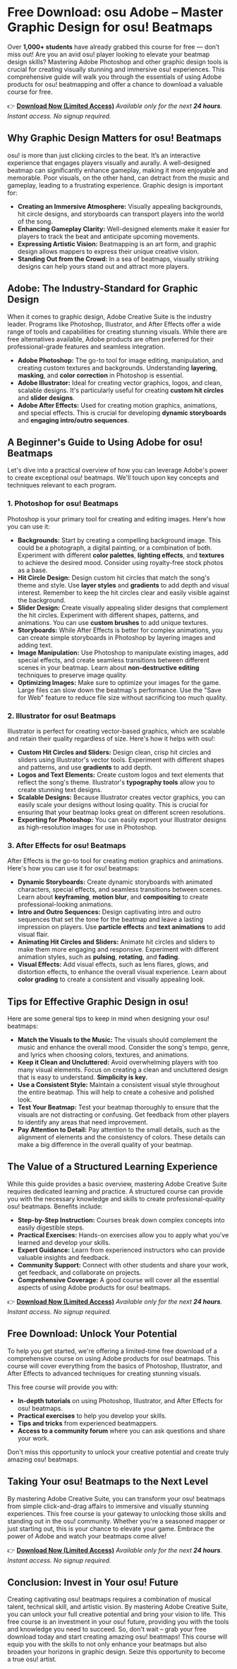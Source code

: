 # Free Download: osu Adobe – Master Graphic Design for osu! Beatmaps

Over **1,000+ students** have already grabbed this course for free — don’t miss out! Are you an avid osu! player looking to elevate your beatmap design skills? Mastering Adobe Photoshop and other graphic design tools is crucial for creating visually stunning and immersive osu! experiences. This comprehensive guide will walk you through the essentials of using Adobe products for osu! beatmapping and offer a chance to download a valuable course for free.

👉 **[Download Now (Limited Access)](https://udemywork.com/osu-adobe)**
_Available only for the next **24 hours**. Instant access. No signup required._

## Why Graphic Design Matters for osu! Beatmaps

osu! is more than just clicking circles to the beat. It’s an interactive experience that engages players visually and aurally. A well-designed beatmap can significantly enhance gameplay, making it more enjoyable and memorable. Poor visuals, on the other hand, can detract from the music and gameplay, leading to a frustrating experience.  Graphic design is important for:

*   **Creating an Immersive Atmosphere:** Visually appealing backgrounds, hit circle designs, and storyboards can transport players into the world of the song.
*   **Enhancing Gameplay Clarity:**  Well-designed elements make it easier for players to track the beat and anticipate upcoming movements.
*   **Expressing Artistic Vision:** Beatmapping is an art form, and graphic design allows mappers to express their unique creative vision.
*   **Standing Out from the Crowd:** In a sea of beatmaps, visually striking designs can help yours stand out and attract more players.

## Adobe: The Industry-Standard for Graphic Design

When it comes to graphic design, Adobe Creative Suite is the industry leader. Programs like Photoshop, Illustrator, and After Effects offer a wide range of tools and capabilities for creating stunning visuals. While there are free alternatives available, Adobe products are often preferred for their professional-grade features and seamless integration.

*   **Adobe Photoshop:** The go-to tool for image editing, manipulation, and creating custom textures and backgrounds.  Understanding **layering**, **masking**, and **color correction** in Photoshop is essential.
*   **Adobe Illustrator:**  Ideal for creating vector graphics, logos, and clean, scalable designs.  It's particularly useful for creating **custom hit circles** and **slider designs**.
*   **Adobe After Effects:**  Used for creating motion graphics, animations, and special effects. This is crucial for developing **dynamic storyboards** and **engaging intro/outro sequences**.

##  A Beginner's Guide to Using Adobe for osu! Beatmaps

Let's dive into a practical overview of how you can leverage Adobe's power to create exceptional osu! beatmaps. We'll touch upon key concepts and techniques relevant to each program.

### 1. Photoshop for osu! Beatmaps

Photoshop is your primary tool for creating and editing images. Here's how you can use it:

*   **Backgrounds:** Start by creating a compelling background image. This could be a photograph, a digital painting, or a combination of both. Experiment with different **color palettes**, **lighting effects**, and **textures** to achieve the desired mood.  Consider using royalty-free stock photos as a base.
*   **Hit Circle Design:**  Design custom hit circles that match the song's theme and style. Use **layer styles** and **gradients** to add depth and visual interest.  Remember to keep the hit circles clear and easily visible against the background.
*   **Slider Design:** Create visually appealing slider designs that complement the hit circles. Experiment with different shapes, patterns, and animations. You can use **custom brushes** to add unique textures.
*   **Storyboards:** While After Effects is better for complex animations, you can create simple storyboards in Photoshop by layering images and adding text.
*   **Image Manipulation:** Use Photoshop to manipulate existing images, add special effects, and create seamless transitions between different scenes in your beatmap.  Learn about **non-destructive editing** techniques to preserve image quality.
*    **Optimizing Images:** Make sure to optimize your images for the game. Large files can slow down the beatmap's performance. Use the "Save for Web" feature to reduce file size without sacrificing too much quality.

### 2. Illustrator for osu! Beatmaps

Illustrator is perfect for creating vector-based graphics, which are scalable and retain their quality regardless of size. Here's how it helps with osu!:

*   **Custom Hit Circles and Sliders:** Design clean, crisp hit circles and sliders using Illustrator's vector tools.  Experiment with different shapes and patterns, and use **gradients** to add depth.
*   **Logos and Text Elements:** Create custom logos and text elements that reflect the song's theme.  Illustrator's **typography tools** allow you to create stunning text designs.
*   **Scalable Designs:** Because Illustrator creates vector graphics, you can easily scale your designs without losing quality. This is crucial for ensuring that your beatmap looks great on different screen resolutions.
*   **Exporting for Photoshop:** You can easily export your Illustrator designs as high-resolution images for use in Photoshop.

### 3. After Effects for osu! Beatmaps

After Effects is the go-to tool for creating motion graphics and animations. Here's how you can use it for osu! beatmaps:

*   **Dynamic Storyboards:** Create dynamic storyboards with animated characters, special effects, and seamless transitions between scenes.  Learn about **keyframing**, **motion blur**, and **compositing** to create professional-looking animations.
*   **Intro and Outro Sequences:** Design captivating intro and outro sequences that set the tone for the beatmap and leave a lasting impression on players.  Use **particle effects** and **text animations** to add visual flair.
*   **Animating Hit Circles and Sliders:** Animate hit circles and sliders to make them more engaging and responsive.  Experiment with different animation styles, such as **pulsing**, **rotating**, and **fading**.
*   **Visual Effects:** Add visual effects, such as lens flares, glows, and distortion effects, to enhance the overall visual experience.  Learn about **color grading** to create a consistent and visually appealing look.

## Tips for Effective Graphic Design in osu!

Here are some general tips to keep in mind when designing your osu! beatmaps:

*   **Match the Visuals to the Music:** The visuals should complement the music and enhance the overall mood.  Consider the song's tempo, genre, and lyrics when choosing colors, textures, and animations.
*   **Keep it Clean and Uncluttered:** Avoid overwhelming players with too many visual elements.  Focus on creating a clean and uncluttered design that is easy to understand.  **Simplicity is key.**
*   **Use a Consistent Style:** Maintain a consistent visual style throughout the entire beatmap. This will help to create a cohesive and polished look.
*   **Test Your Beatmap:**  Test your beatmap thoroughly to ensure that the visuals are not distracting or confusing.  Get feedback from other players to identify any areas that need improvement.
*   **Pay Attention to Detail:**  Pay attention to the small details, such as the alignment of elements and the consistency of colors.  These details can make a big difference in the overall quality of your beatmap.

## The Value of a Structured Learning Experience

While this guide provides a basic overview, mastering Adobe Creative Suite requires dedicated learning and practice. A structured course can provide you with the necessary knowledge and skills to create professional-quality osu! beatmaps. Benefits include:

*   **Step-by-Step Instruction:** Courses break down complex concepts into easily digestible steps.
*   **Practical Exercises:** Hands-on exercises allow you to apply what you've learned and develop your skills.
*   **Expert Guidance:** Learn from experienced instructors who can provide valuable insights and feedback.
*   **Community Support:** Connect with other students and share your work, get feedback, and collaborate on projects.
*   **Comprehensive Coverage:**  A good course will cover all the essential aspects of using Adobe products for osu! beatmaps.

👉 **[Download Now (Limited Access)](https://udemywork.com/osu-adobe)**
_Available only for the next **24 hours**. Instant access. No signup required._

##  Free Download: Unlock Your Potential

To help you get started, we're offering a limited-time free download of a comprehensive course on using Adobe products for osu! beatmaps. This course will cover everything from the basics of Photoshop, Illustrator, and After Effects to advanced techniques for creating stunning visuals.

This free course will provide you with:

*   **In-depth tutorials** on using Photoshop, Illustrator, and After Effects for osu! beatmaps.
*   **Practical exercises** to help you develop your skills.
*   **Tips and tricks** from experienced beatmappers.
*   **Access to a community forum** where you can ask questions and share your work.

Don't miss this opportunity to unlock your creative potential and create truly amazing osu! beatmaps.

## Taking Your osu! Beatmaps to the Next Level

By mastering Adobe Creative Suite, you can transform your osu! beatmaps from simple click-and-drag affairs to immersive and visually stunning experiences. This free course is your gateway to unlocking those skills and standing out in the osu! community. Whether you're a seasoned mapper or just starting out, this is your chance to elevate your game. Embrace the power of Adobe and watch your beatmaps come alive!

👉 **[Download Now (Limited Access)](https://udemywork.com/osu-adobe)**
_Available only for the next **24 hours**. Instant access. No signup required._

## Conclusion: Invest in Your osu! Future

Creating captivating osu! beatmaps requires a combination of musical talent, technical skill, and artistic vision. By mastering Adobe Creative Suite, you can unlock your full creative potential and bring your vision to life. This free course is an investment in your osu! future, providing you with the tools and knowledge you need to succeed. So, don't wait – grab your free download today and start creating amazing osu! beatmaps! This course will equip you with the skills to not only enhance your beatmaps but also broaden your horizons in graphic design. Seize this opportunity to become a true osu! artist.
